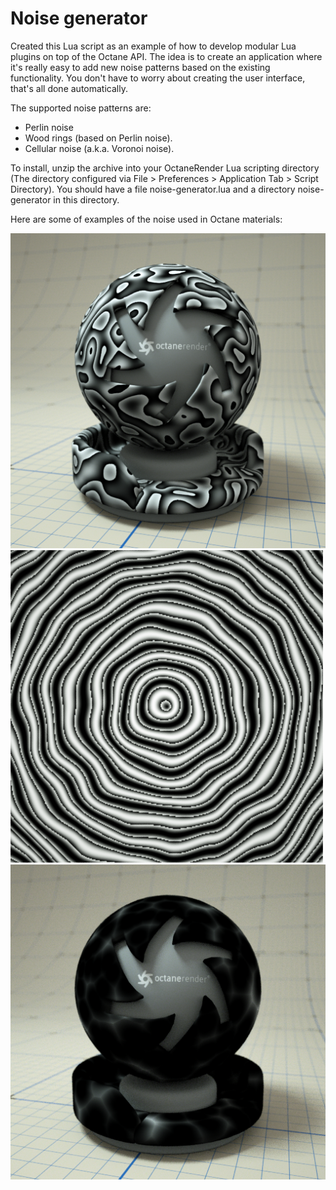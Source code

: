Noise generator
===============

Created this Lua script as an example of how to develop modular Lua plugins on top of the Octane API.
The idea is to create an application where it's really easy to add new noise patterns based on the existing functionality. You don't have to worry about creating the user interface, that's all done automatically.

The supported noise patterns are:
* Perlin noise
* Wood rings (based on Perlin noise).
* Cellular noise (a.k.a. Voronoi noise).

To install, unzip the archive into your OctaneRender Lua scripting directory (The directory configured via File > Preferences > Application Tab > Script Directory). You should have a file noise-generator.lua and a directory noise-generator in this directory.

Here are some of examples of the noise used in Octane materials:

![alt text](https://github.com/thomasloockx/octane-noise-generator/blob/master/example-images/perlin.png "Perlin noise")
![alt text](https://github.com/thomasloockx/octane-noise-generator/blob/master/example-images/wood-rings.png "Wood rings noise")
![alt text](https://github.com/thomasloockx/octane-noise-generator/blob/master/example-images/chips.png "Cellular noise")
